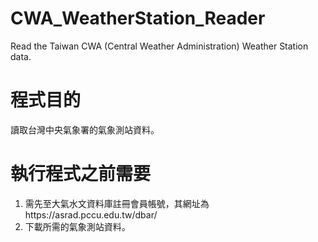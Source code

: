 # CWA_WeatherStation_Reader
Read the Taiwan CWA (Central Weather Administration) Weather Station data.

# 程式目的
讀取台灣中央氣象署的氣象測站資料。

# 執行程式之前需要
1. 需先至大氣水文資料庫註冊會員帳號，其網址為https://asrad.pccu.edu.tw/dbar/
2. 下載所需的氣象測站資料。
